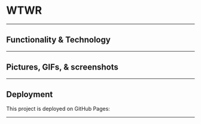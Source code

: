 # WTWR

------------------------

## Functionality & Technology

------------------------ 

## Pictures, GIFs, & screenshots
 
------------------------

## Deployment

This project is deployed on GitHub Pages:
 
------------------------

